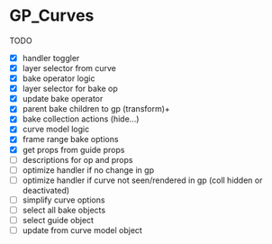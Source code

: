# GP_Curves

TODO  

- [x] handler toggler
- [x] layer selector from curve
- [x] bake operator logic
- [x] layer selector for bake op
- [x] update bake operator
- [x] parent bake children to gp (transform)+
- [x] bake collection actions (hide...)
- [x] curve model logic
- [x] frame range bake options
- [x] get props from guide props
- [ ] descriptions for op and props
- [ ] optimize handler if no change in gp
- [ ] optimize handler if curve not seen/rendered in gp (coll hidden or deactivated)
- [ ] simplify curve options
- [ ] select all bake objects
- [ ] select guide object
- [ ] update from curve model object
